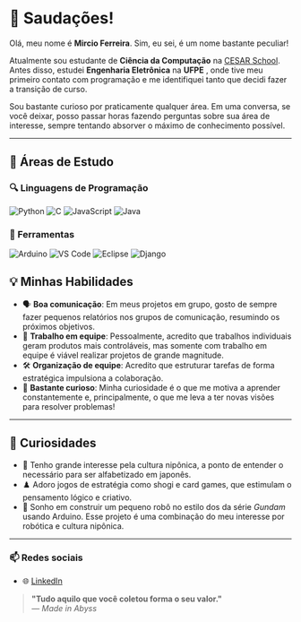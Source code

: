 # 👋 Saudações!  

Olá, meu nome é **Mircio Ferreira**. Sim, eu sei, é um nome bastante peculiar!
  
Atualmente sou estudante de **Ciência da Computação** na [CESAR School](https://www.linkedin.com/school/cesarschool/posts/?feedView=all). Antes disso, estudei **Engenharia Eletrônica** na **UFPE** , onde tive meu primeiro contato com programação e me identifiquei tanto que decidi fazer a transição de curso.
  
Sou bastante curioso por praticamente qualquer área. Em uma conversa, se você deixar, posso passar horas fazendo perguntas sobre sua área de interesse, sempre tentando absorver o máximo de conhecimento possível.  

---

## 📖 Áreas de Estudo

### 🔍 Linguagens de Programação
![Python](https://img.shields.io/badge/-Python-3776AB?style=for-the-badge&logo=python&logoColor=white)  ![C](https://img.shields.io/badge/-C-A8B9CC?style=for-the-badge&logo=c&logoColor=white)
![JavaScript](https://img.shields.io/badge/-JavaScript-F7DF1E?style=for-the-badge&logo=javascript&logoColor=black) ![Java](https://img.shields.io/badge/-Java-ED8B00?style=for-the-badge&logo=java&logoColor=white)



### 🔧 Ferramentas
![Arduino](https://img.shields.io/badge/-Arduino-00979D?style=for-the-badge&logo=arduino&logoColor=white)  ![VS Code](https://img.shields.io/badge/-VS%20Code-007ACC?style=for-the-badge&logo=visualstudiocode&logoColor=white)  ![Eclipse](https://img.shields.io/badge/-Eclipse-2C2255?style=for-the-badge&logo=eclipseide&logoColor=white) ![Django](https://img.shields.io/badge/-Django-092E20?style=for-the-badge&logo=django&logoColor=white)



## 💡 Minhas Habilidades
- 🗣️ **Boa comunicação**: Em meus projetos em grupo, gosto de sempre fazer pequenos relatórios nos grupos de comunicação, resumindo os próximos objetivos.  
- 🤝 **Trabalho em equipe**: Pessoalmente, acredito que trabalhos individuais geram produtos mais controláveis, mas somente com trabalho em equipe é viável realizar projetos de grande magnitude.  
- 🛠️ **Organização de equipe**: Acredito que estruturar tarefas de forma estratégica impulsiona a colaboração.  
- 🤔 **Bastante curioso**: Minha curiosidade é o que me motiva a aprender constantemente e, principalmente, o que me leva a ter novas visões para resolver problemas!
 

---

## 🎯 Curiosidades
- 🎌 Tenho grande interesse pela cultura nipônica, a ponto de entender o necessário para ser alfabetizado em japonês.  
- ♟️ Adoro jogos de estratégia como shogi e card games, que estimulam o pensamento lógico e criativo.  
- 🤖 Sonho em construir um pequeno robô no estilo dos da série *Gundam* usando Arduino. Esse projeto é uma combinação do meu interesse por robótica e cultura nipônica.  

---

### 📫 Redes sociais
- 🌐 [LinkedIn](https://www.linkedin.com/in/mircio-ferreira/)


> **"Tudo aquilo que você coletou forma o seu valor."**  
> — *Made in Abyss*
